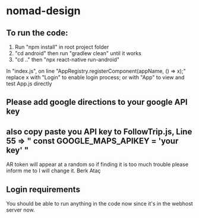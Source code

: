 # nomad-design

## To run the code:
1. Run "npm install" in root project folder
2. "cd android" then run "gradlew clean" until it works
3. "cd .." then "npx react-native run-android"

In "index.js", on line "AppRegistry.registerComponent(appName, () => x);" replace x with "Login" to enable login process; or with "App" to view and test App.js directly

## Please add google directions to your google API key
## also copy paste you API key to FollowTrip.js, Line 55 => " const GOOGLE_MAPS_APIKEY = 'your key' "
AR token will appear at a random so if finding it is too much trouble please inform me to I will change it. Berk Ataç

## Login requirements
You should be able to run anything in the code now since it's in the webhost server now.
